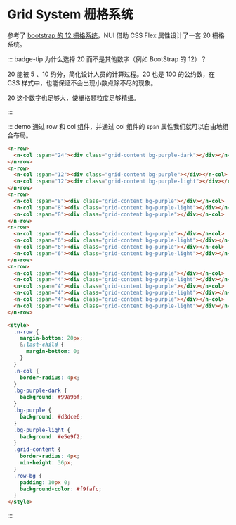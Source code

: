 # Grid System 栅格系统

参考了 [bootstrap 的 12 栅格系统](https://getbootstrap.com/docs/5.0/layout/grid/)，NUI 借助 CSS Flex 属性设计了一套 20 栅格系统。

::: badge-tip 为什么选择 20 而不是其他数字（例如 BootStrap 的 12）？

20 能被 5 、10 约分，简化设计人员的计算过程。20 也是 100 的公约数，在 CSS 样式中，也能保证不会出现小数点除不尽的现象。

20 这个数字也足够大，使栅格颗粒度足够精细。

:::

::: demo 通过 row 和 col 组件，并通过 col 组件的 `span` 属性我们就可以自由地组合布局。
```html
<n-row>
  <n-col :span="24"><div class="grid-content bg-purple-dark"></div></n-col>
</n-row>
<n-row>
  <n-col :span="12"><div class="grid-content bg-purple"></div></n-col>
  <n-col :span="12"><div class="grid-content bg-purple-light"></div></n-col>
</n-row>
<n-row>
  <n-col :span="8"><div class="grid-content bg-purple"></div></n-col>
  <n-col :span="8"><div class="grid-content bg-purple-light"></div></n-col>
  <n-col :span="8"><div class="grid-content bg-purple"></div></n-col>
</n-row>
<n-row>
  <n-col :span="6"><div class="grid-content bg-purple"></div></n-col>
  <n-col :span="6"><div class="grid-content bg-purple-light"></div></n-col>
  <n-col :span="6"><div class="grid-content bg-purple"></div></n-col>
  <n-col :span="6"><div class="grid-content bg-purple-light"></div></n-col>
</n-row>
<n-row>
  <n-col :span="4"><div class="grid-content bg-purple"></div></n-col>
  <n-col :span="4"><div class="grid-content bg-purple-light"></div></n-col>
  <n-col :span="4"><div class="grid-content bg-purple"></div></n-col>
  <n-col :span="4"><div class="grid-content bg-purple-light"></div></n-col>
  <n-col :span="4"><div class="grid-content bg-purple"></div></n-col>
  <n-col :span="4"><div class="grid-content bg-purple-light"></div></n-col>
</n-row>

<style>
  .n-row {
    margin-bottom: 20px;
    &:last-child {
      margin-bottom: 0;
    }
  }
  .n-col {
    border-radius: 4px;
  }
  .bg-purple-dark {
    background: #99a9bf;
  }
  .bg-purple {
    background: #d3dce6;
  }
  .bg-purple-light {
    background: #e5e9f2;
  }
  .grid-content {
    border-radius: 4px;
    min-height: 36px;
  }
  .row-bg {
    padding: 10px 0;
    background-color: #f9fafc;
  }
</style>
```
:::

